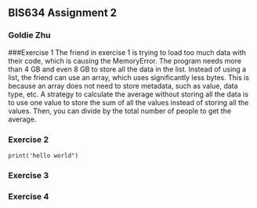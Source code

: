 ## BIS634 Assignment 2
### Goldie Zhu

###Exercise 1
The friend in exercise 1 is trying to load too much data with their code, which is causing the MemoryError. The program needs more than 4 GB and even 8 GB to store all the data in the list. Instead of using a list, the friend can use an array, which uses significantly less bytes. This is because an array does not need to store metadata, such as value, data type, etc. A strategy to calculate the average without storing all the data is to use one value to store the sum of all the values instead of storing all the values. Then, you can divide by the total number of people to get the average.

### Exercise 2
```
print('hello world")
```

### Exercise 3
### Exercise 4
